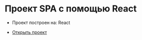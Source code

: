 # Проект SPA с помощью React

- Проект построен на: React

- [Открыть проект](https://mrsergpron.github.io/project-react-question/)
